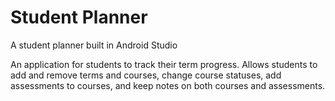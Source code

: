 # Student Planner
A student planner built in Android Studio


An application for students to track their term progress. 
Allows students to add and remove terms and courses, change course statuses, add assessments to courses, and keep notes on both courses and assessments. 
